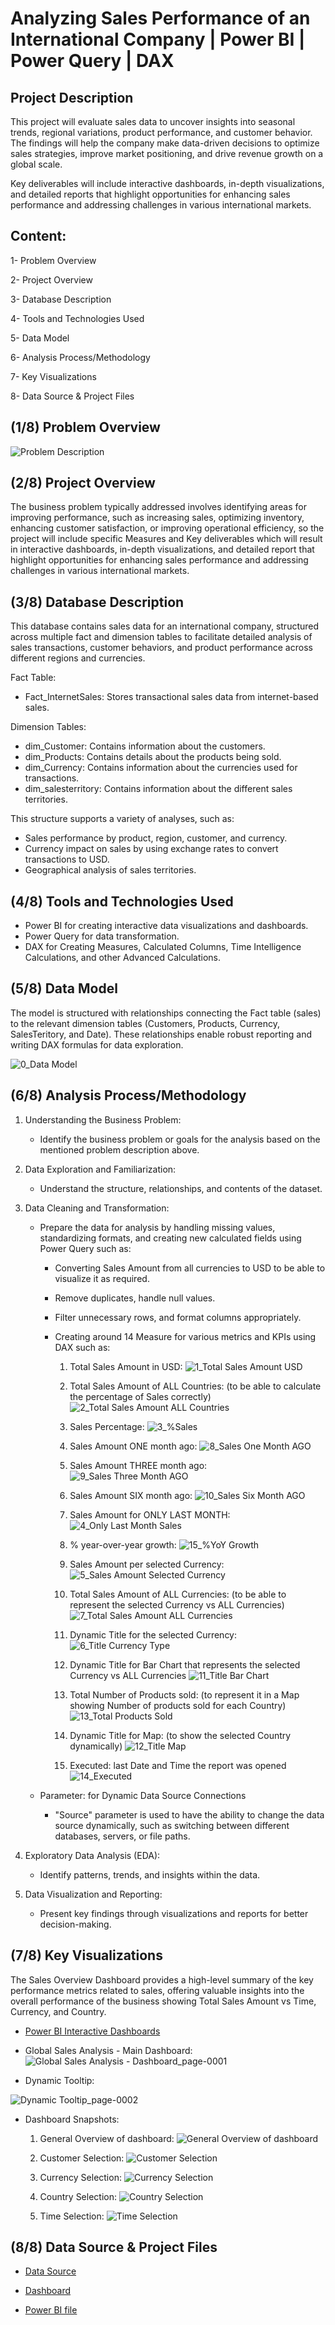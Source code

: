 # Analyzing Sales Performance of an International Company | Power BI | Power Query | DAX

## Project Description

This project will evaluate sales data to uncover insights into seasonal trends, regional variations, product performance, and customer behavior. The findings will help the company make data-driven decisions to optimize sales strategies, improve market positioning, and drive revenue growth on a global scale.

Key deliverables will include interactive dashboards, in-depth visualizations, and detailed reports that highlight opportunities for enhancing sales performance and addressing challenges in various international markets.

## Content:

1- Problem Overview

2- Project Overview

3- Database Description

4- Tools and Technologies Used

5- Data Model

6- Analysis Process/Methodology

7- Key Visualizations

8- Data Source & Project Files





## (1/8) Problem Overview

![Problem Description](https://github.com/user-attachments/assets/220707b5-eb44-48e8-82fd-250bcdc19c47)


## (2/8) Project Overview

The business problem typically addressed involves identifying areas for improving performance, such as increasing sales, optimizing inventory, enhancing customer satisfaction, or improving operational efficiency, so the project will include specific Measures and Key deliverables which will result in interactive dashboards, in-depth visualizations, and detailed report that highlight opportunities for enhancing sales performance and addressing challenges in various international markets.

## (3/8) Database Description

This database contains sales data for an international company, structured across multiple fact and dimension tables to facilitate detailed analysis of sales transactions, customer behaviors, and product performance across different regions and currencies.

Fact Table: 
  - Fact_InternetSales: Stores transactional sales data from internet-based sales.

Dimension Tables:
  - dim_Customer: Contains information about the customers.
  - dim_Products: Contains details about the products being sold.
  - dim_Currency: Contains information about the currencies used for transactions.
  - dim_salesterritory: Contains information about the different sales territories.

This structure supports a variety of analyses, such as:

- Sales performance by product, region, customer, and currency.
- Currency impact on sales by using exchange rates to convert transactions to USD.
- Geographical analysis of sales territories.

## (4/8) Tools and Technologies Used

- Power BI for creating interactive data visualizations and dashboards.
- Power Query for data transformation.
- DAX for Creating Measures, Calculated Columns, Time Intelligence Calculations, and other Advanced Calculations.

## (5/8) Data Model

The model is structured with relationships connecting the Fact table (sales) to the relevant dimension tables (Customers, Products, Currency, SalesTeritory, and Date). These relationships enable robust reporting and writing DAX formulas for data exploration.

![0_Data Model](https://github.com/user-attachments/assets/96a10af7-b4f3-4cfd-bf5b-35a21c2a7e19)


## (6/8) Analysis Process/Methodology

1) Understanding the Business Problem: 
    - Identify the business problem or goals for the analysis based on the mentioned problem description above.
2) Data Exploration and Familiarization: 
    - Understand the structure, relationships, and contents of the dataset.
3) Data Cleaning and Transformation: 
    - Prepare the data for analysis by handling missing values, standardizing formats, and creating new calculated fields using Power Query such as:
      - Converting Sales Amount from all currencies to USD to be able to visualize it as required.
      - Remove duplicates, handle null values.
      - Filter unnecessary rows, and format columns appropriately.
      - Creating around 14 Measure for various metrics and KPIs using DAX such as:

        1) Total Sales Amount in USD:
![1_Total Sales Amount USD](https://github.com/user-attachments/assets/1a89897f-e199-4413-936c-79c20dbe090b)

        2) Total Sales Amount of ALL Countries: (to be able to calculate the percentage of Sales correctly)
![2_Total Sales Amount ALL Countries](https://github.com/user-attachments/assets/3c825dbd-57fd-406a-b3d4-b7a1224cc94e)

        3) Sales Percentage:
![3_%Sales](https://github.com/user-attachments/assets/dc614234-acc8-4619-b8e7-9876c881f09f)

        4) Sales Amount ONE month ago:
![8_Sales One Month AGO](https://github.com/user-attachments/assets/a51c099c-aac3-4449-99b4-3f3d8723fe36)

        5) Sales Amount THREE month ago:
![9_Sales Three Month AGO](https://github.com/user-attachments/assets/dc468ac7-f7e7-4c99-b874-c2bd5627a814)

        6) Sales Amount SIX month ago:
![10_Sales Six Month AGO](https://github.com/user-attachments/assets/2ae1ec45-a76a-4bbf-bb1b-3c8074949a27)

        7) Sales Amount for ONLY LAST MONTH: 
![4_Only Last Month Sales](https://github.com/user-attachments/assets/7e1dfad3-bb61-4e5f-8fff-cedd4f0d7489)

        8) % year-over-year growth:
![15_%YoY Growth](https://github.com/user-attachments/assets/8ea3500f-4bf1-438f-90ae-ea780bff2e0b)

        9) Sales Amount per selected Currency:
![5_Sales Amount Selected Currency](https://github.com/user-attachments/assets/509574a3-e136-4ccd-afb5-fe288564a91a)

        10) Total Sales Amount of ALL Currencies: (to be able to represent the selected Currency vs ALL Currencies)
![7_Total Sales Amount ALL Currencies](https://github.com/user-attachments/assets/935a0223-3e2b-4747-b6f9-237306c1eba6)

        11) Dynamic Title for the selected Currency:
![6_Title Currency Type](https://github.com/user-attachments/assets/9b471755-7882-4592-a2fc-04b6c6c22333)

        12) Dynamic Title for Bar Chart that represents the selected Currency vs ALL Currencies
![11_Title Bar Chart](https://github.com/user-attachments/assets/420c065f-8c88-4d80-9f78-9724e56fe732)

        13) Total Number of Products sold: (to represent it in a Map showing Number of products sold for each Country)
![13_Total Products Sold](https://github.com/user-attachments/assets/68cee1ed-1566-4aeb-96e5-fa7f1a684530)

        14) Dynamic Title for Map: (to show the selected Country dynamically) 
![12_Title Map](https://github.com/user-attachments/assets/5884a5d2-7dbb-4ca7-b123-6f5a1732e319)

        15) Executed: last Date and Time the report was opened
![14_Executed](https://github.com/user-attachments/assets/99277a65-c0fb-4360-a003-380c47c0af1c)


    - Parameter: for Dynamic Data Source Connections
      - "Source" parameter is used to have the ability to change the data source dynamically, such as switching between different databases, servers, or file paths.

4) Exploratory Data Analysis (EDA):
    -  Identify patterns, trends, and insights within the data.

5) Data Visualization and Reporting:
    - Present key findings through visualizations and reports for better decision-making.

## (7/8) Key Visualizations

The Sales Overview Dashboard provides a high-level summary of the key performance metrics related to sales, offering valuable insights into the overall performance of the business
showing Total Sales Amount vs Time, Currency, and Country.

- <a href="https://app.powerbi.com/groups/me/reports/1ed566a7-bf8d-4c0e-bf71-23f053f420b8/1d6ee74968bc72975bcb?experience=power-bi&bookmarkGuid=d6ed3a85c8886f5188f6">Power BI Interactive Dashboards </a>

- Global Sales Analysis - Main Dashboard:
![Global Sales Analysis - Dashboard_page-0001](https://github.com/user-attachments/assets/55a2f79f-808d-4a79-b64f-d54135e4467f)

- Dynamic Tooltip:
  
![Dynamic Tooltip_page-0002](https://github.com/user-attachments/assets/cd34fa90-0f7a-4a3d-a19f-6fe1f3bd504c)

- Dashboard Snapshots:
  
  1) General Overview of dashboard:
![General Overview of dashboard](https://github.com/user-attachments/assets/832b128c-5bad-4950-a4a6-969e191d20cd)

  2) Customer Selection:
![Customer Selection](https://github.com/user-attachments/assets/37e86d5b-e644-41e0-ab23-6255ba5ae346)

  3) Currency Selection:
![Currency Selection](https://github.com/user-attachments/assets/6802d148-72a2-49d4-9e31-b3bf719931b5)

  4) Country Selection:
![Country Selection](https://github.com/user-attachments/assets/34fce43d-0228-493c-92f1-71227e0e4128)

  5) Time Selection:
![Time Selection](https://github.com/user-attachments/assets/26a7168b-4f0c-493a-8293-f9eac47b7da5)



## (8/8) Data Source & Project Files

- <a href="https://github.com/AbdelrhmanSamir6633/Analyzing-Sales-Performance-of-an-International-Company/blob/main/Data%20Source.xlsx">Data Source</a>

- <a href="https://github.com/AbdelrhmanSamir6633/Analyzing-Sales-Performance-of-an-International-Company/blob/main/Dashboard.pdf">Dashboard</a>

- <a href="https://github.com/AbdelrhmanSamir6633/Analyzing-Sales-Performance-of-an-International-Company/blob/main/FINAL%20PROJECT.pbix">Power BI file</a>














